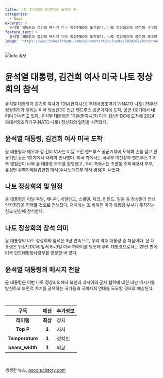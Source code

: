 ```yaml
---
title: 나토 정상회의 워싱턴DC 도착한 尹
categories:
  - News
excerpt: >
  윤석열 대통령과 김건희 여사가 미국 워싱턴DC에 도착했다. 나토 정상회의에 참석해 국내외 정상들과 양자회담을 예정하고, 주한 미국대사와 체크 공군기지 측 영접관의 환영을 받았다. 나토의 인도·태평양 4개국 파트너(IP4)와 본회의에 참석할 예정이며, 북한과 러시아의 군사 협력에 대한 비판 메시지를 전할 것으로 예상된다. 이번 참석으로 연속 3년째 나토 정상회의에 참석하는 것은 우리 역대 대통령 중 처음이다.
feature_text: >
  윤석열 대통령과 김건희 여사가 미국 워싱턴DC에 도착했다. 나토 정상회의에 참석해 국내외 정상들과 양자회담을 예정하고, 주한 미국대사와 체크 공군기지 측 영접관의 환영을 받았다. 나토의 인도·태평양 4개국 파트너(IP4)와 본회의에 참석할 예정이며, 북한과 러시아의 군사 협력에 대한 비판 메시지를 전할 것으로 예상된다. 이번 참석으로 연속 3년째 나토 정상회의에 참석하는 것은 우리 역대 대통령 중 처음이다.
image: 'https://www.behealthy4u.com/wp-content/uploads/2024/06/koreanews.jpg'
---
```


<p><img src="https://www.behealthy4u.com/wp-content/uploads/2024/06/koreanews.jpg" alt="info 속보" /></p>

<h1>윤석열 대통령, 김건희 여사 미국 나토 정상회의 참석</h1>

<p data-ke-size="size16">윤석열 대통령과 김건희 여사가 10일(현지시간) 북대서양조약기구(NATO·나토) 75주년 정상회의가 열리는 미국 워싱턴DC 인근 앤드루스 공군기지에 도착, 공군 1호기에서 내리며 인사하고 있다. 윤석열 대통령은 10일(현지시간) 미국 워싱턴DC에 도착해 2024 북대서양조약기구(NATO·나토) 정상회의 일정을 시작했다.</p>

<h2 data-ke-size="size26">윤석열 대통령, 김건희 여사 미국 도착</h2>

<p data-ke-size="size16">윤 대통령과 배우자 김 건희 여사는 이날 오전 앤드루스 공군기지에 도착해 손을 잡고 전용기인 공군 1호기에서 내리며 인사했다. 미국 측에서는 국무부 의전장과 앤드루스 기지 측 영접관이 나와 윤 대통령 부부를 환영했고, 우리 측에서는 조현동 주미국대사 부부, 유정현 주벨기에유럽연합 대사(주나토대표부 대사 겸임)이 나왔다.</p>

<h2 data-ke-size="size26">나토 정상회의 및 일정</h2>

<p data-ke-size="size16">윤 대통령은 이날 독일, 캐나다, 네덜란드, 스웨덴, 체코, 핀란드, 일본 등 정상들과 연쇄 양자회담을 진행할 것으로 전해졌다. 저녁에는 조 바이든 미국 대통령 부부가 주최하는 친교 만찬에 참석한다.</p>

<h2 data-ke-size="size26">나토 정상회의 참석 의미</h2>

<p data-ke-size="size16">윤 대통령의 나토 정상회의 참석은 3년 연속으로, 우리 역대 대통령 중 처음이다. 윤 대통령은 워싱턴DC에 앞서 8~9일 미국 하와이를 방문해 우리 대통령으로서는 29년 만에 미국 인도태평양사령부를 방문한 바 있다.</p>

<h2 data-ke-size="size26">윤석열 대통령의 메시지 전달</h2>

<p data-ke-size="size16">윤 대통령은 이번 나토 정상회의에서 북한과 러시아의 군사 협력에 대한 비판 메시지를 발신하고 보편적 가치를 공유하는 국가들과 국제사회 연대를 도모할 것으로 예상된다.</p>

<p data-ke-size="size16">&nbsp;</p>

<table>
    <thead>
        <tr>
            <th>구독</th>
            <th>예산</th>
            <th>추가정보</th>
        </tr>
    </thead>
    <tbody>
        <tr>
            <td style="text-align: center; height: 17px;"><b>레이팅</b></td>
            <td style="text-align: center; height: 17px;"><b>최상</b></td>
            <td>정치</td>
        </tr>
        <tr>
            <td style="text-align: center; height: 17px;"><b>Top P</b></td>
            <td style="text-align: center; height: 17px;"><b>1</b></td>
            <td>시사</td>
        </tr>
        <tr>
            <td style="text-align: center; height: 17px;"><b>Temperature</b></td>
            <td style="text-align: center; height: 17px;"><b>1</b></td>
            <td>정치인</td>
        </tr>
        <tr>
            <td style="text-align: center; height: 17px;"><b>beam_width</b></td>
            <td style="text-align: center; height: 17px;"><b>1</b></td>
            <td>외교</td>
        </tr>
    </tbody>
</table>

<p data-ke-size="size16">&nbsp;</p>
생생한 뉴스, <a href="https://qoogle.tistory.com" rel="dofollow">qoogle.tistory.com</a>


